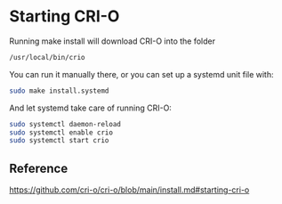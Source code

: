 # Starting CRI-O

Running make install will download CRI-O into the folder

```bash
/usr/local/bin/crio
```

You can run it manually there, or you can set up a systemd unit file with:

```bash
sudo make install.systemd
```

And let systemd take care of running CRI-O:

```bash
sudo systemctl daemon-reload
sudo systemctl enable crio
sudo systemctl start crio
```

## Reference

<https://github.com/cri-o/cri-o/blob/main/install.md#starting-cri-o>
